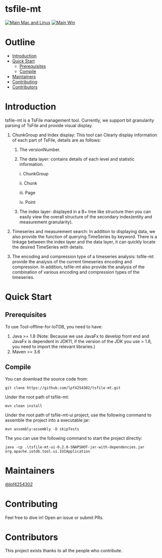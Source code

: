<!--

    Licensed to the Apache Software Foundation (ASF) under one
    or more contributor license agreements.  See the NOTICE file
    distributed with this work for additional information
    regarding copyright ownership.  The ASF licenses this file
    to you under the Apache License, Version 2.0 (the
    "License"); you may not use this file except in compliance
    with the License.  You may obtain a copy of the License at

        http://www.apache.org/licenses/LICENSE-2.0

    Unless required by applicable law or agreed to in writing,
    software distributed under the License is distributed on an
    "AS IS" BASIS, WITHOUT WARRANTIES OR CONDITIONS OF ANY
    KIND, either express or implied.  See the License for the
    specific language governing permissions and limitations
    under the License.

-->

# tsfile-mt
[![Main Mac and Linux](https://github.com/apache/iotdb/actions/workflows/main-unix.yml/badge.svg)](https://github.com/apache/iotdb/actions/workflows/main-unix.yml)
[![Main Win](https://github.com/apache/iotdb/actions/workflows/main-win.yml/badge.svg)](https://github.com/apache/iotdb/actions/workflows/main-win.yml)
# Outline
- [Introduction](#Introduction)
- [Quick Start](#quick-start)
    - [Prerequisites](#Prerequisites)
    - [Compile](#Compile)
- [Maintainers](#Maintainers)
- [Contributing](#Contributing)
- [Contributors](#Contributors)
# Introduction
tsfile-mt is a TsFile management tool. Currently, we support bit granularity parsing of TsFile and provide
visual display.
1. ChunkGroup and Index display: This tool can Clearly display information of each part of TsFile, details are as follows:
   1. The versionNumber.
   2. The data layer: contains details of each level and statistic information.
   
      i. ChunkGroup
   
      ii. Chunk
   
      iii. Page
   
      iv. Point
   3. The index layer: displayed in a B+ tree like structure then you can easily view the overall structure of the secondary 
   index(entity and measurement granularity).

2. Timeseries and measurement search: In addition to displaying data, we also provide the function of querying TimeSeries by keyword. There is a linkage
between the index layer and the data layer, it can quickly locate the desired TimeSeries with details.

3. The encoding and compression type of a timeseries analysis: tsfile-mt provide the analysis of the current timeseries encoding and compression. In addition, tsfile-mt also provide the analysis
   of the combination of various encoding and compression types of the timeseries.

# Quick Start
## Prerequisites
To use Tool-offline-for-IoTDB, you need to have:
1. Java >= 1.8 (Note: Because we use JavaFx to develop front end and JavaFx is dependent in JDK11, if the version of
   the JDK you use > 1.8, you need to import the relevant libraries.)
2. Maven >= 3.6
## Compile
You can download the source code from:
```
git clone https://github.com/lpf4254302/tsfile-mt.git
```
Under the root path of tsfile-mt:
```
mvn clean install
```
Under the root path of tsfile-mt-ui project, use the following command to assemble the project into a executable jar:
```
mvn assembly:assembly -D skipTests
```
The you can use the following command to start the project directly:
```
java -cp .\tsfile-mt-ui-0.2.0-SNAPSHOT-jar-with-dependencies.jar org.apache.iotdb.tool.ui.IUIApplication
```

# Maintainers
[@lpf4254302](https://github.com/RichardLitt)
# Contributing
Feel free to dive in! Open an issue or submit PRs.
# Contributors
This project exists thanks to all the people who contribute.
